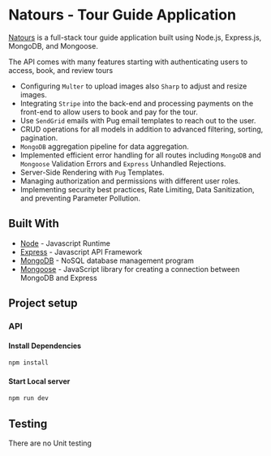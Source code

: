 # Natours - Tour Guide Application

[Natours](https://overclocked.herokuapp.com/) is a full-stack tour guide application built using Node.js, Express.js, MongoDB, and Mongoose.

The API comes with many features starting with authenticating users to access, book, and review tours

- Configuring `Multer` to upload images also `Sharp` to adjust and resize images.
- Integrating `Stripe` into the back-end and processing payments on the front-end to allow users to book and pay for the tour.
- Use `SendGrid` emails with Pug email templates to reach out to the user.
- CRUD operations for all models in addition to advanced filtering, sorting, pagination.
- `MongoDB` aggregation pipeline for data aggregation.
- Implemented efficient error handling for all routes including `MongoDB` and `Mongoose` Validation Errors and `Express` Unhandled Rejections.
- Server-Side Rendering with `Pug` Templates.
- Managing authorization and permissions with different user roles.
- Implementing security best practices, Rate Limiting, Data Sanitization, and preventing Parameter Pollution.

## Built With

- [Node](https://nodejs.org) - Javascript Runtime
- [Express](https://expressjs.com/) - Javascript API Framework
- [MongoDB](https://mongodb.com/) - NoSQL database management program
- [Mongoose](https://mongoosejs.com/) - JavaScript library for creating a connection between MongoDB and Express

## Project setup

### API

#### Install Dependencies

```bash
npm install
```

#### Start Local server

```bash
npm run dev
```

## Testing

There are no Unit testing
